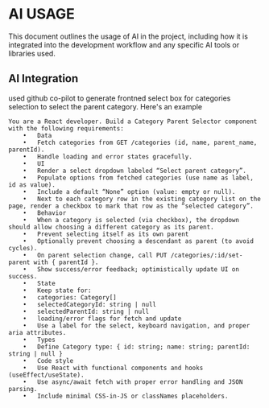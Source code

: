 # AI USAGE

This document outlines the usage of AI in the project, including how it is integrated into the development workflow and any specific AI tools or libraries used.

## AI Integration

used github co-pilot to generate frontned select box for categories selection to select the parent category. Here's an example

```
You are a React developer. Build a Category Parent Selector component with the following requirements:
	•	Data
	•	Fetch categories from GET /categories (id, name, parent_name, parentId).
	•	Handle loading and error states gracefully.
	•	UI
	•	Render a select dropdown labeled “Select parent category”.
	•	Populate options from fetched categories (use name as label, id as value).
	•	Include a default “None” option (value: empty or null).
	•	Next to each category row in the existing category list on the page, render a checkbox to mark that row as the “selected category”.
	•	Behavior
	•	When a category is selected (via checkbox), the dropdown should allow choosing a different category as its parent.
	•	Prevent selecting itself as its own parent
	•	Optionally prevent choosing a descendant as parent (to avoid cycles).
	•	On parent selection change, call PUT /categories/:id/set-parent with { parentId }.
	•	Show success/error feedback; optimistically update UI on success.
	•	State
	•	Keep state for:
	•	categories: Category[]
	•	selectedCategoryId: string | null
	•	selectedParentId: string | null
	•	loading/error flags for fetch and update
	•	Use a label for the select, keyboard navigation, and proper aria attributes.
	•	Types
	•	Define Category type: { id: string; name: string; parentId: string | null }
	•	Code style
	•	Use React with functional components and hooks (useEffect/useState).
	•	Use async/await fetch with proper error handling and JSON parsing.
	•	Include minimal CSS-in-JS or classNames placeholders.
```

